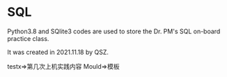 # SQL
Python3.8 and SQlite3 codes are used to store the Dr. PM's SQL on-board practice class.

It was created in 2021.11.18 by QSZ.

testx=>第几次上机实践内容
Mould=>模板
